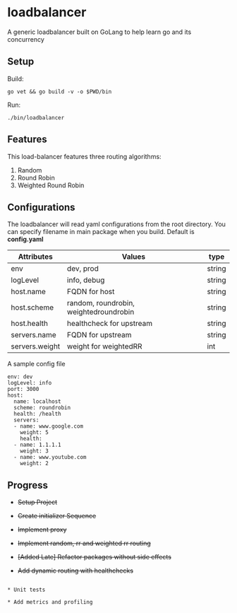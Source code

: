 # loadbalancer
A generic loadbalancer built on GoLang to help learn go and its concurrency

## Setup
Build: 
```
go vet && go build -v -o $PWD/bin 
```
Run:
```
./bin/loadbalancer
```
## Features
This load-balancer features three routing algorithms:
1. Random
2. Round Robin
3. Weighted Round Robin

## Configurations
The loadbalancer will read yaml configurations from the root directory. You can specify filename in main package when you build. Default is **config.yaml**

| Attributes 	|  Values 	| type
|---	|---	|---
|  env 	|   	dev, prod | string
|  logLevel 	|   info, debug |	string
|   host.name	|   FQDN for host|   string
|   host.scheme	|   random, roundrobin, weightedroundrobin | string
|   host.health	|   healthcheck for upstream | string
|   servers.name	| FQDN for upstream | string
|   servers.weight	| weight for weightedRR | int


A sample config file
```
env: dev
logLevel: info
port: 3000
host: 
  name: localhost
  scheme: roundrobin
  health: /health
  servers:
  - name: www.google.com
    weight: 5
    health: 
  - name: 1.1.1.1
    weight: 3
  - name: www.youtube.com
    weight: 2
```
## Progress
* ~~Setup Project~~

* ~~Create initializer Sequence~~

* ~~Implement proxy~~

* ~~Implement random, rr and weighted rr routing~~

* ~~[Added Late] Refactor packages without side effects~~

* ~~Add dynamic routing with healthchecks~~

~~~* Multiple concurrent hosts~~~

* Unit tests

* Add metrics and profiling


